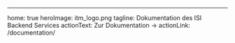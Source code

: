 ---

home: true
heroImage: itm_logo.png
tagline: Dokumentation des ISI Backend Services
actionText: Zur Dokumentation →
actionLink: /documentation/
